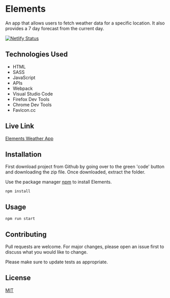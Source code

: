 # Elements
An app that allows users to fetch weather data for a specific location. It also provides a 7 day forecast from the current day.

[![Netlify Status](https://api.netlify.com/api/v1/badges/e7ee6c7b-1483-462d-aeaf-c95dfd6e3f6e/deploy-status)](https://app.netlify.com/sites/elements-wa/deploys)

## Technologies Used
- HTML
- SASS
- JavaScript
- APIs
- Webpack
- Visual Studio Code
- Firefox Dev Tools
- Chrome Dev Tools
- Favicon.cc

## Live Link 
[Elements Weather App](https://elements-wa.netlify.app/)

## Installation

First download project from Github by going over to the green 'code' button and downloading the zip file. Once downloaded, extract the folder.

Use the package manager [npm](https://docs.npmjs.com/downloading-and-installing-node-js-and-npm) to install Elements.

```terminal
npm install
```

## Usage

```terminal
npm run start
```

## Contributing
Pull requests are welcome. For major changes, please open an issue first to discuss what you would like to change.

Please make sure to update tests as appropriate.

## License
[MIT](https://choosealicense.com/licenses/mit/)
